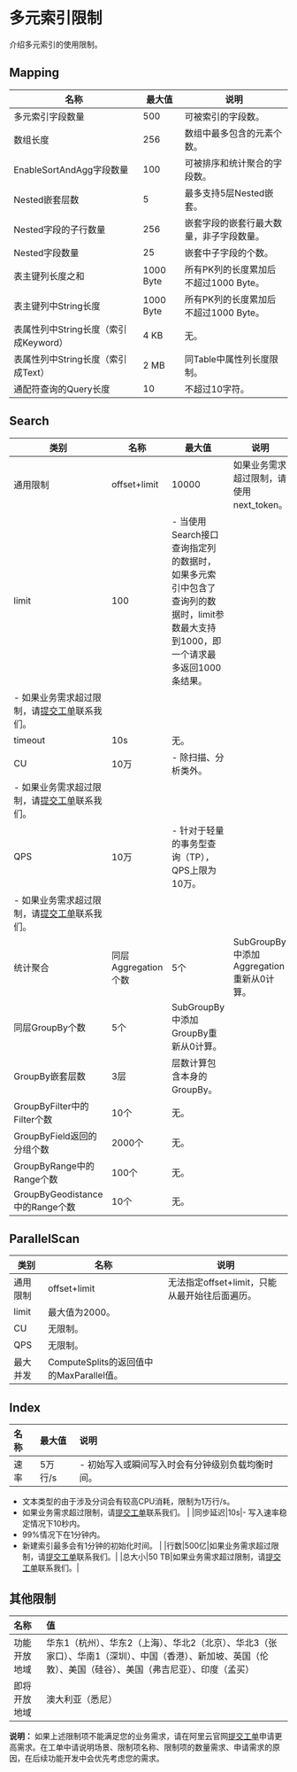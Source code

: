 # 多元索引限制

介绍多元索引的使用限制。

## Mapping

|名称|最大值|说明|
|--|---|--|
|多元索引字段数量|500|可被索引的字段数。|
|数组长度|256|数组中最多包含的元素个数。|
|EnableSortAndAgg字段数量|100|可被排序和统计聚合的字段数。|
|Nested嵌套层数|5|最多支持5层Nested嵌套。|
|Nested字段的子行数量|256|嵌套字段的嵌套行最大数量，非子字段数量。|
|Nested字段数量|25|嵌套中子字段的个数。|
|表主键列长度之和|1000 Byte|所有PK列的长度累加后不超过1000 Byte。|
|表主键列中String长度|1000 Byte|所有PK列的长度累加后不超过1000 Byte。|
|表属性列中String长度（索引成Keyword）|4 KB|无。|
|表属性列中String长度（索引成Text）|2 MB|同Table中属性列长度限制。|
|通配符查询的Query长度|10|不超过10字符。|

## Search

|类别|名称|最大值|说明|
|--|--|---|--|
|通用限制|offset+limit|10000|如果业务需求超过限制，请使用next\_token。|
|limit|100|-   当使用Search接口查询指定列的数据时，如果多元索引中包含了查询列的数据时，limit参数最大支持到1000，即一个请求最多返回1000条结果。
-   如果业务需求超过限制，请[提交工单](https://workorder-intl.console.aliyun.com/#/ticket/createInd)联系我们。 |
|timeout|10s|无。|
|CU|10万|-   除扫描、分析类外。
-   如果业务需求超过限制，请[提交工单](https://workorder-intl.console.aliyun.com/#/ticket/createInd)联系我们。 |
|QPS|10万|-   针对于轻量的事务型查询（TP），QPS上限为10万。
-   如果业务需求超过限制，请[提交工单](https://workorder-intl.console.aliyun.com/#/ticket/createInd)联系我们。 |
|统计聚合|同层Aggregation个数|5个|SubGroupBy中添加Aggregation重新从0计算。|
|同层GroupBy个数|5个|SubGroupBy中添加GroupBy重新从0计算。|
|GroupBy嵌套层数|3层|层数计算包含本身的GroupBy。|
|GroupByFilter中的Filter个数|10个|无。|
|GroupByField返回的分组个数|2000个|无。|
|GroupByRange中的Range个数|100个|无。|
|GroupByGeodistance中的Range个数|10个|无。|

## ParallelScan

|类别|名称|说明|
|--|--|--|
|通用限制|offset+limit|无法指定offset+limit，只能从最开始往后面遍历。|
|limit|最大值为2000。|
|CU|无限制。|
|QPS|无限制。|
|最大并发|ComputeSplits的返回值中的MaxParallel值。|

## Index

|名称|最大值|说明|
|:-|:--|:-|
|速率|5万行/s|-   初始写入或瞬间写入时会有分钟级别负载均衡时间。
-   文本类型的由于涉及分词会有较高CPU消耗，限制为1万行/s。
-   如果业务需求超过限制，请[提交工单](https://workorder-intl.console.aliyun.com/#/ticket/createInd)联系我们。 |
|同步延迟|10s|-   写入速率稳定情况下10秒内。
-   99%情况下在1分钟内。
-   新建索引最多会有1分钟的初始化时间。 |
|行数|500亿|如果业务需求超过限制，请[提交工单](https://workorder-intl.console.aliyun.com/#/ticket/createInd)联系我们。|
|总大小|50 TB|如果业务需求超过限制，请[提交工单](https://workorder-intl.console.aliyun.com/#/ticket/createInd)联系我们。|

## 其他限制

|名称|值|
|:-|:-|
|功能开放地域|华东1（杭州）、华东2（上海）、华北2（北京）、华北3（张家口）、华南1（深圳）、中国（香港）、新加坡、英国（伦敦）、美国（硅谷）、美国（弗吉尼亚）、印度（孟买）|
|即将开放地域|澳大利亚（悉尼）|

**说明：** 如果上述限制项不能满足您的业务需求，请在阿里云官网[提交工单](https://workorder-intl.console.aliyun.com/#/ticket/createInd)申请更高需求。在工单中请说明场景、限制项名称、限制项的数量需求、申请需求的原因，在后续功能开发中会优先考虑您的需求。


